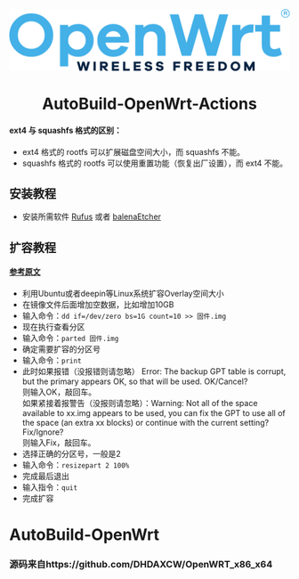 <div align="center">
<img width="768" src="https://github.com/KPI0/AutoBuild-OpenWrt/blob/main/picture/OpenWrt.png"/>
<h1>AutoBuild-OpenWrt-Actions</h1>
</div>

#### ext4 与 squashfs 格式的区别：
- ext4 格式的 rootfs 可以扩展磁盘空间大小，而 squashfs 不能。
- squashfs 格式的 rootfs 可以使用重置功能（恢复出厂设置），而 ext4 不能。
## 安装教程
- 安装所需软件 [Rufus](https://rufus.ie/zh/) 或者 [balenaEtcher](https://etcher.balena.io/)
## 扩容教程
#### [参考原文](https://blog.csdn.net/zengd0/article/details/124934933)
- 利用Ubuntu或者deepin等Linux系统扩容Overlay空间大小
- 在镜像文件后面增加空数据，比如增加10GB
- 输入命令：```dd if=/dev/zero bs=1G count=10 >> 固件.img```
- 现在执行查看分区
- 输入命令：```parted 固件.img```
- 确定需要扩容的分区号
- 输入命令：```print```
- 此时如果报错（没报错则请忽略）
Error: The backup GPT table is corrupt, but the primary appears OK, so that will be used.
OK/Cancel?  
则输入OK，敲回车。  
如果紧接着报警告（没报则请忽略）：Warning: Not all of the space available to xx.img appears to be used, you
can fix the GPT to use all of the space (an extra xx blocks) or continue with the current setting?
Fix/Ignore?  
则输入Fix，敲回车。  
- 选择正确的分区号，一般是2
- 输入命令：```resizepart 2 100%```
- 完成最后退出
- 输入指令：```quit```
- 完成扩容

# AutoBuild-OpenWrt
### 源码来自https://github.com/DHDAXCW/OpenWRT_x86_x64
